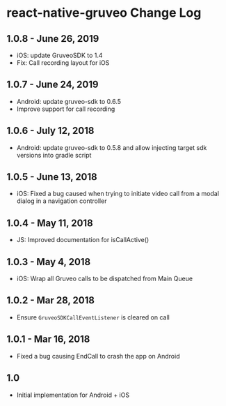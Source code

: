 # react-native-gruveo Change Log

## 1.0.8 - June 26, 2019

- iOS: update GruveoSDK to 1.4
- Fix: Call recording layout for iOS

## 1.0.7 - June 24, 2019

- Android: update gruveo-sdk to 0.6.5
- Improve support for call recording

## 1.0.6 - July 12, 2018

- Android: update gruveo-sdk to 0.5.8 and allow injecting target sdk versions into gradle script

## 1.0.5 - June 13, 2018

- iOS: Fixed a bug caused when trying to initiate video call from a modal dialog
in a navigation controller

## 1.0.4 - May 11, 2018

- JS: Improved documentation for isCallActive()

## 1.0.3 - May 4, 2018

- iOS: Wrap all Gruveo calls to be dispatched from Main Queue

## 1.0.2 - Mar 28, 2018

- Ensure `GruveoSDKCallEventListener` is cleared on call

## 1.0.1  - Mar 16, 2018

- Fixed a bug causing EndCall to crash the app on Android

## 1.0

- Initial implementation for Android + iOS